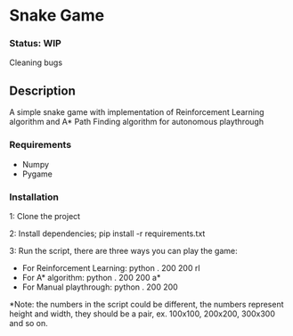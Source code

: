 # Snake Game

### Status: WIP
Cleaning bugs

## Description
A simple snake game with implementation of Reinforcement Learning algorithm and A* Path Finding algorithm for autonomous playthrough

### Requirements
- Numpy
- Pygame

### Installation
1: Clone the project

2: Install dependencies; pip install -r requirements.txt

3: Run the script, there are three ways you can play the game:

- For Reinforcement Learning: python . 200 200 rl
- For A* algorithm: python . 200 200 a*
- For Manual playthrough: python . 200 200

*Note: the numbers in the script could be different, the numbers represent height and width, they should be a pair, ex. 100x100, 200x200, 300x300 and so on.

